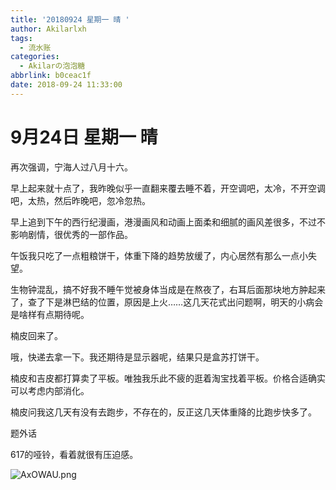 ```yaml
---
title: '20180924 星期一 晴 '
author: Akilarlxh
tags:
  - 流水账
categories:
  - Akilarの泡泡糖
abbrlink: b0ceac1f
date: 2018-09-24 11:33:00
---
```

# 9月24日 星期一 晴 

再次强调，宁海人过八月十六。

早上起来就十点了，我昨晚似乎一直翻来覆去睡不着，开空调吧，太冷，不开空调吧，太热，然后昨晚吧，忽冷忽热。

早上追到下午的西行纪漫画，港漫画风和动画上面柔和细腻的画风差很多，不过不影响剧情，很优秀的一部作品。

午饭我只吃了一点粗粮饼干，体重下降的趋势放缓了，内心居然有那么一点小失望。

生物钟混乱，搞不好我不睡午觉被身体当成是在熬夜了，右耳后面那块地方肿起来了，查了下是淋巴结的位置，原因是上火……这几天花式出问题啊，明天的小病会是啥样有点期待呢。

楠皮回来了。

哦，快递去拿一下。我还期待是显示器呢，结果只是盒苏打饼干。

楠皮和吉皮都打算卖了平板。唯独我乐此不疲的逛着淘宝找着平板。价格合适确实可以考虑内部消化。

楠皮问我这几天有没有去跑步，不存在的，反正这几天体重降的比跑步快多了。

题外话

617的哑铃，看着就很有压迫感。

![AxOWAU.png](https://s2.ax1x.com/2019/04/17/AxOWAU.png)